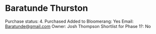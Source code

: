 # Baratunde Thurston

Purchase status: 4. Purchased
Added to Bloomerang: Yes
Email: Baratunde@gmail.com
Owner: Josh Thompson
Shortlist for Phase 1?: No